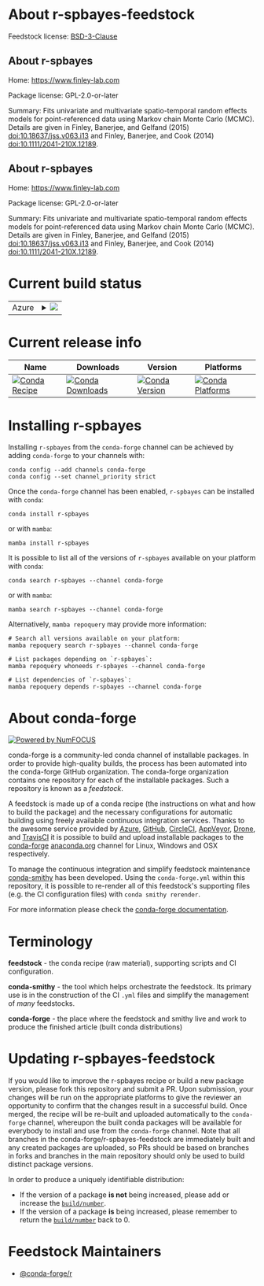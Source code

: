 About r-spbayes-feedstock
=========================

Feedstock license: [BSD-3-Clause](https://github.com/conda-forge/r-spbayes-feedstock/blob/main/LICENSE.txt)


About r-spbayes
---------------

Home: https://www.finley-lab.com

Package license: GPL-2.0-or-later

Summary: Fits univariate and multivariate spatio-temporal random effects models for point-referenced data using Markov chain Monte Carlo (MCMC). Details are given in Finley, Banerjee, and Gelfand (2015) <doi:10.18637/jss.v063.i13> and Finley, Banerjee, and Cook (2014) <doi:10.1111/2041-210X.12189>.

About r-spbayes
---------------

Home: https://www.finley-lab.com

Package license: GPL-2.0-or-later

Summary: Fits univariate and multivariate spatio-temporal random effects models for point-referenced data using Markov chain Monte Carlo (MCMC). Details are given in Finley, Banerjee, and Gelfand (2015) <doi:10.18637/jss.v063.i13> and Finley, Banerjee, and Cook (2014) <doi:10.1111/2041-210X.12189>.

Current build status
====================


<table>
    
  <tr>
    <td>Azure</td>
    <td>
      <details>
        <summary>
          <a href="https://dev.azure.com/conda-forge/feedstock-builds/_build/latest?definitionId=12966&branchName=main">
            <img src="https://dev.azure.com/conda-forge/feedstock-builds/_apis/build/status/r-spbayes-feedstock?branchName=main">
          </a>
        </summary>
        <table>
          <thead><tr><th>Variant</th><th>Status</th></tr></thead>
          <tbody><tr>
              <td>linux_64_r_base4.3</td>
              <td>
                <a href="https://dev.azure.com/conda-forge/feedstock-builds/_build/latest?definitionId=12966&branchName=main">
                  <img src="https://dev.azure.com/conda-forge/feedstock-builds/_apis/build/status/r-spbayes-feedstock?branchName=main&jobName=linux&configuration=linux%20linux_64_r_base4.3" alt="variant">
                </a>
              </td>
            </tr><tr>
              <td>linux_64_r_base4.4</td>
              <td>
                <a href="https://dev.azure.com/conda-forge/feedstock-builds/_build/latest?definitionId=12966&branchName=main">
                  <img src="https://dev.azure.com/conda-forge/feedstock-builds/_apis/build/status/r-spbayes-feedstock?branchName=main&jobName=linux&configuration=linux%20linux_64_r_base4.4" alt="variant">
                </a>
              </td>
            </tr><tr>
              <td>osx_64_r_base4.3</td>
              <td>
                <a href="https://dev.azure.com/conda-forge/feedstock-builds/_build/latest?definitionId=12966&branchName=main">
                  <img src="https://dev.azure.com/conda-forge/feedstock-builds/_apis/build/status/r-spbayes-feedstock?branchName=main&jobName=osx&configuration=osx%20osx_64_r_base4.3" alt="variant">
                </a>
              </td>
            </tr><tr>
              <td>osx_64_r_base4.4</td>
              <td>
                <a href="https://dev.azure.com/conda-forge/feedstock-builds/_build/latest?definitionId=12966&branchName=main">
                  <img src="https://dev.azure.com/conda-forge/feedstock-builds/_apis/build/status/r-spbayes-feedstock?branchName=main&jobName=osx&configuration=osx%20osx_64_r_base4.4" alt="variant">
                </a>
              </td>
            </tr><tr>
              <td>win_64_r_base4.3</td>
              <td>
                <a href="https://dev.azure.com/conda-forge/feedstock-builds/_build/latest?definitionId=12966&branchName=main">
                  <img src="https://dev.azure.com/conda-forge/feedstock-builds/_apis/build/status/r-spbayes-feedstock?branchName=main&jobName=win&configuration=win%20win_64_r_base4.3" alt="variant">
                </a>
              </td>
            </tr><tr>
              <td>win_64_r_base4.4</td>
              <td>
                <a href="https://dev.azure.com/conda-forge/feedstock-builds/_build/latest?definitionId=12966&branchName=main">
                  <img src="https://dev.azure.com/conda-forge/feedstock-builds/_apis/build/status/r-spbayes-feedstock?branchName=main&jobName=win&configuration=win%20win_64_r_base4.4" alt="variant">
                </a>
              </td>
            </tr>
          </tbody>
        </table>
      </details>
    </td>
  </tr>
</table>

Current release info
====================

| Name | Downloads | Version | Platforms |
| --- | --- | --- | --- |
| [![Conda Recipe](https://img.shields.io/badge/recipe-r--spbayes-green.svg)](https://anaconda.org/conda-forge/r-spbayes) | [![Conda Downloads](https://img.shields.io/conda/dn/conda-forge/r-spbayes.svg)](https://anaconda.org/conda-forge/r-spbayes) | [![Conda Version](https://img.shields.io/conda/vn/conda-forge/r-spbayes.svg)](https://anaconda.org/conda-forge/r-spbayes) | [![Conda Platforms](https://img.shields.io/conda/pn/conda-forge/r-spbayes.svg)](https://anaconda.org/conda-forge/r-spbayes) |

Installing r-spbayes
====================

Installing `r-spbayes` from the `conda-forge` channel can be achieved by adding `conda-forge` to your channels with:

```
conda config --add channels conda-forge
conda config --set channel_priority strict
```

Once the `conda-forge` channel has been enabled, `r-spbayes` can be installed with `conda`:

```
conda install r-spbayes
```

or with `mamba`:

```
mamba install r-spbayes
```

It is possible to list all of the versions of `r-spbayes` available on your platform with `conda`:

```
conda search r-spbayes --channel conda-forge
```

or with `mamba`:

```
mamba search r-spbayes --channel conda-forge
```

Alternatively, `mamba repoquery` may provide more information:

```
# Search all versions available on your platform:
mamba repoquery search r-spbayes --channel conda-forge

# List packages depending on `r-spbayes`:
mamba repoquery whoneeds r-spbayes --channel conda-forge

# List dependencies of `r-spbayes`:
mamba repoquery depends r-spbayes --channel conda-forge
```


About conda-forge
=================

[![Powered by
NumFOCUS](https://img.shields.io/badge/powered%20by-NumFOCUS-orange.svg?style=flat&colorA=E1523D&colorB=007D8A)](https://numfocus.org)

conda-forge is a community-led conda channel of installable packages.
In order to provide high-quality builds, the process has been automated into the
conda-forge GitHub organization. The conda-forge organization contains one repository
for each of the installable packages. Such a repository is known as a *feedstock*.

A feedstock is made up of a conda recipe (the instructions on what and how to build
the package) and the necessary configurations for automatic building using freely
available continuous integration services. Thanks to the awesome service provided by
[Azure](https://azure.microsoft.com/en-us/services/devops/), [GitHub](https://github.com/),
[CircleCI](https://circleci.com/), [AppVeyor](https://www.appveyor.com/),
[Drone](https://cloud.drone.io/welcome), and [TravisCI](https://travis-ci.com/)
it is possible to build and upload installable packages to the
[conda-forge](https://anaconda.org/conda-forge) [anaconda.org](https://anaconda.org/)
channel for Linux, Windows and OSX respectively.

To manage the continuous integration and simplify feedstock maintenance
[conda-smithy](https://github.com/conda-forge/conda-smithy) has been developed.
Using the ``conda-forge.yml`` within this repository, it is possible to re-render all of
this feedstock's supporting files (e.g. the CI configuration files) with ``conda smithy rerender``.

For more information please check the [conda-forge documentation](https://conda-forge.org/docs/).

Terminology
===========

**feedstock** - the conda recipe (raw material), supporting scripts and CI configuration.

**conda-smithy** - the tool which helps orchestrate the feedstock.
                   Its primary use is in the construction of the CI ``.yml`` files
                   and simplify the management of *many* feedstocks.

**conda-forge** - the place where the feedstock and smithy live and work to
                  produce the finished article (built conda distributions)


Updating r-spbayes-feedstock
============================

If you would like to improve the r-spbayes recipe or build a new
package version, please fork this repository and submit a PR. Upon submission,
your changes will be run on the appropriate platforms to give the reviewer an
opportunity to confirm that the changes result in a successful build. Once
merged, the recipe will be re-built and uploaded automatically to the
`conda-forge` channel, whereupon the built conda packages will be available for
everybody to install and use from the `conda-forge` channel.
Note that all branches in the conda-forge/r-spbayes-feedstock are
immediately built and any created packages are uploaded, so PRs should be based
on branches in forks and branches in the main repository should only be used to
build distinct package versions.

In order to produce a uniquely identifiable distribution:
 * If the version of a package **is not** being increased, please add or increase
   the [``build/number``](https://docs.conda.io/projects/conda-build/en/latest/resources/define-metadata.html#build-number-and-string).
 * If the version of a package **is** being increased, please remember to return
   the [``build/number``](https://docs.conda.io/projects/conda-build/en/latest/resources/define-metadata.html#build-number-and-string)
   back to 0.

Feedstock Maintainers
=====================

* [@conda-forge/r](https://github.com/conda-forge/r/)


